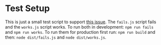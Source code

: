 # Test Setup
This is just a small test script to support [this issue](https://github.com/bkuster/minimal-cesium-test).
The `fails.js` script fails and the `works.js` script works. To run both in development:
`npm run fails` and `npm run works`. To run them for production first run: `npm run build` and then:
`node dist/fails.js` and `node dist/works.js`.
